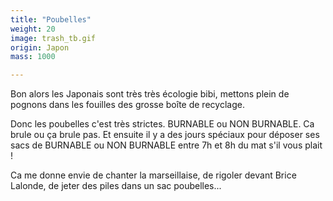 ```yaml
---
title: "Poubelles"
weight: 20
image: trash_tb.gif
origin: Japon
mass: 1000

---
```


Bon alors les Japonais sont très très écologie bibi, mettons plein de pognons dans les fouilles des grosse boîte de recyclage. 

Donc les poubelles c'est très strictes. BURNABLE ou NON BURNABLE. Ca brule ou ça brule pas. Et ensuite il y a des jours spéciaux pour déposer ses sacs de BURNABLE ou NON BURNABLE entre 7h et 8h du mat s'il vous plait !

Ca me donne envie de chanter la marseillaise, de rigoler devant Brice Lalonde, de jeter des piles dans un sac poubelles...